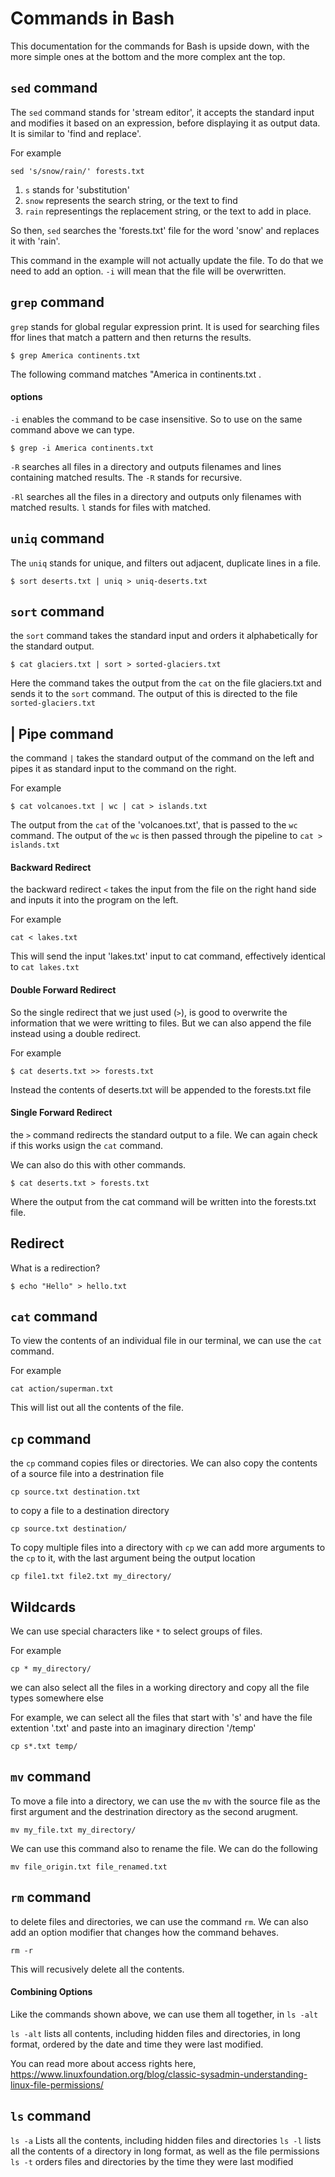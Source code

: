 # Commands in Bash

This documentation for the commands for Bash is upside down, with the more simple ones at the bottom and the more complex ant the top. 


## `sed` command
The `sed` command stands for 'stream editor', it accepts the standard input and modifies it based on an expression, before displaying it as output data.
It is similar to 'find and replace'.

For example
```
sed 's/snow/rain/' forests.txt 
```

1. `s` stands for 'substitution'
2. `snow` represents the search string, or the text to find
3. `rain` representings the replacement string, or the text to add in place.

So then, `sed` searches the 'forests.txt' file for the word 'snow' and replaces it with 'rain'.

This command in the example will not actually update the file. To do that we need to add an option.
`-i` will mean that the file will be overwritten.


## `grep` command
`grep` stands for global regular expression print. It is used for searching files ffor lines that match a pattern and then returns the results.
```
$ grep America continents.txt 
```
The following command matches "America in continents.txt .

#### options
`-i` enables the command to be case insensitive. So to use on the same command above we can type.
```
$ grep -i America continents.txt
```

`-R` searches all files in a directory and outputs filenames and lines containing matched results. The `-R` stands for recursive.

`-Rl` searches all the files in a directory and outputs only filenames with matched results. `l` stands for files with matched. 


## `uniq` command
The `uniq` stands for unique, and filters out adjacent, duplicate lines in a file. 

```
$ sort deserts.txt | uniq > uniq-deserts.txt 
```


## `sort` command
the `sort` command takes the standard input and orders it alphabetically for the standard output.
```
$ cat glaciers.txt | sort > sorted-glaciers.txt 
```

Here the command takes the output from the `cat` on the file glaciers.txt and sends it to the `sort` command. The output of this is directed to the file `sorted-glaciers.txt`


## | Pipe command
the command `|` takes the standard output of the command on the left and pipes it as standard input to the command on the right. 

For example
```
$ cat volcanoes.txt | wc | cat > islands.txt 
```

The output from the `cat` of the 'volcanoes.txt', that is passed to the `wc` command. The output of the `wc` is then passed through the pipeline to `cat > islands.txt`


#### Backward Redirect
the backward redirect `<`  takes the input from the file on the right hand side and inputs it into the program on the left.

For example 
```
cat < lakes.txt 
```
This will send the input 'lakes.txt' input to cat command, effectively identical to `cat lakes.txt`


#### Double Forward Redirect
So the single redirect that we just used (`>`), is good to overwrite the information that we were writting to files. But we can also append the file instead using a double redirect. 

For example
```
$ cat deserts.txt >> forests.txt
```
Instead the contents of deserts.txt will be appended to the forests.txt file

####  Single Forward Redirect
the `>` command redirects the standard output to a file. We can again check if this works usign the `cat` command.

We can also do this with other commands.
```
$ cat deserts.txt > forests.txt
```
Where the output from the cat command will be written into the forests.txt file.

## Redirect
What is a redirection?
```
$ echo "Hello" > hello.txt
```

## `cat` command
To view the contents of an individual file in our terminal, we can use the `cat` command. 

For example
```
cat action/superman.txt
```
This will list out all the contents of the file.

## `cp` command
the `cp` command copies files or directories. We can also copy the contents of a source file into a destrination file
```
cp source.txt destination.txt
```

to copy a file to a destination directory
```
cp source.txt destination/
```

To copy multiple files into a directory with `cp` we can add more arguments to the `cp` to it, with the last argument being the output location
```
cp file1.txt file2.txt my_directory/ 
```

## Wildcards
We can use special characters like `*` to select groups of files.

For example
```
cp * my_directory/
```

we can also select all the files in a working directory and copy all the file types somewhere else

For example, we can select all the files that start with 's' and have the file extention '.txt' and paste into an imaginary direction '/temp'
```
cp s*.txt temp/
```


## `mv` command
To move a file into a directory, we can use the `mv` with the source file as the first argument and the destrination directory as the second arugment.
```
mv my_file.txt my_directory/
```

We can use this command also to rename the file. We can do the following
```
mv file_origin.txt file_renamed.txt
```

## `rm` command
to delete files and directories, we can use the command `rm`.  We can also add an option modifier that changes how the command behaves.
```
rm -r
```
This will recusively delete all the contents.


#### Combining Options
Like the commands shown above, we can use them all together, in `ls -alt`

`ls -alt` lists all contents, including hidden files and directories, in long format, ordered by the date and time they were last modified.

You can read more about access rights here,
https://www.linuxfoundation.org/blog/classic-sysadmin-understanding-linux-file-permissions/


## `ls` command
`ls -a` Lists all the contents, including hidden files and directories
`ls -l` lists all the contents of a directory in long format, as well as the file permissions
`ls -t` orders files and directories by the time they were last modified